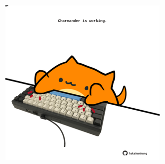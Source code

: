 <!-- built at 26/04/2025, 20:00:32 UTC -->
<p align="center">
  <img width="500" height="500" src="./ReadmeImage.svg">
</p>
